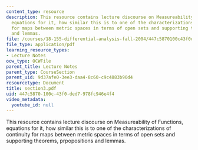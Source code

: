 ```yaml
---
content_type: resource
description: This resource contains lecture discourse on Measureability of Functions,
  equations for it, how similar this is to one of the characterizations of continuity
  for maps between metric spaces in terms of open sets and supporting theorems, prpopositions
  and lemmas.
file: /courses/18-155-differential-analysis-fall-2004/447c5870100c43f0ded7978fc946e4f4_section3.pdf
file_type: application/pdf
learning_resource_types:
- Lecture Notes
ocw_type: OCWFile
parent_title: Lecture Notes
parent_type: CourseSection
parent_uid: 9d37afe0-3ee3-daa4-8c60-c9c4883b90d4
resourcetype: Document
title: section3.pdf
uid: 447c5870-100c-43f0-ded7-978fc946e4f4
video_metadata:
  youtube_id: null
---
```

This resource contains lecture discourse on Measureability of Functions, equations for it, how similar this is to one of the characterizations of continuity for maps between metric spaces in terms of open sets and supporting theorems, prpopositions and lemmas.

